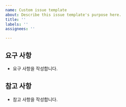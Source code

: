 ```yaml
---
name: Custom issue template
about: Describe this issue template's purpose here.
title: ''
labels: ''
assignees: ''

---
```


## 요구 사항
- 요구 사항을 작성합니다.

## 참고 사항
- 참고 사항을 작성합니다.
